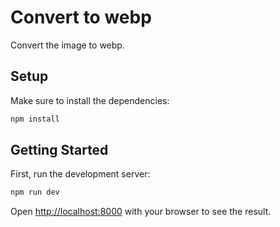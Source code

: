 # Convert to webp

Convert the image to webp.

## Setup

Make sure to install the dependencies:

```bash
npm install
```

## Getting Started

First, run the development server:

```bash
npm run dev
```

Open [http://localhost:8000](http://localhost:8000) with your browser to see the result.
